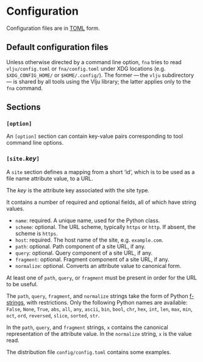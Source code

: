 # Configuration

Configuration files are in [TOML](https://toml.io/) form.

## Default configuration files

Unless otherwise directed by a command line option,
`fna` tries to read `vlju/config.toml` or `fna/config.toml`
under XDG locations (e.g. `$XDG_CONFIG_HOME/` or `$HOME/.config/`).
The former — the `vlju` subdirectory — is shared by all tools
using the Vlju library; the latter applies only to the `fna` command.

## Sections

### `[option]`

An `[option]` section can contain key-value pairs corresponding
to tool command line options.

### `[site.`_key_`]`

A `site` section defines a mapping from a short ‘id’,
which is to be used as a file name attribute value, to a URL.

The _key_ is the attribute key associated with the site type.

It contains a number of required and optional fields,
all of which have string values.

- `name`: required. A unique name, used for the Python class.
- `scheme`: optional. The URL scheme, typically `https` or `http`.
  If absent, the scheme is `https`.
- `host`: required. The host name of the site, e.g. `example.com`.
- `path`: optional. Path component of a site URL, if any.
- `query`: optional. Query component of a site URL, if any.
- `fragment`: optional. Fragment component of a site URL, if any.
- `normalize`: optional. Converts an attribute value to canonical form.

At least one of `path`, `query`, or `fragment` must be present
in order for the URL to be useful.

The `path`, `query`, `fragment`, and `normalize` strings
take the form of Python
[f-strings](https://docs.python.org/3/reference/lexical_analysis.html#f-strings),
with restrictions.
Only the following Python names are available:
`False`, `None`, `True`,
`abs`, `all`, `any`, `ascii`, `bin`, `bool`, `chr`, `hex`, `int`, `len`,
`max`, `min`, `oct`, `ord`, `reversed`, `slice`, `sorted`, `str`.

In the `path`, `query`, and `fragment` strings,
`x` contains the canonical representation of the attribute value.
In the `normalize` string, `x` is the value read.

The distribution file `config/config.toml` contains some examples.
